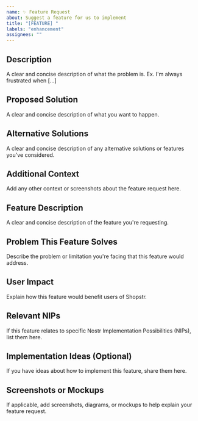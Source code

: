 ```yaml
---
name: ✨ Feature Request
about: Suggest a feature for us to implement
title: "[FEATURE] "
labels: "enhancement"
assignees: ""
---
```


## Description

A clear and concise description of what the problem is. Ex. I'm always frustrated when [...]

## Proposed Solution

A clear and concise description of what you want to happen.

## Alternative Solutions

A clear and concise description of any alternative solutions or features you've considered.

## Additional Context

Add any other context or screenshots about the feature request here.

## Feature Description

A clear and concise description of the feature you're requesting.

## Problem This Feature Solves

Describe the problem or limitation you're facing that this feature would address.

## User Impact

Explain how this feature would benefit users of Shopstr.

## Relevant NIPs

If this feature relates to specific Nostr Implementation Possibilities (NIPs), list them here.

## Implementation Ideas (Optional)

If you have ideas about how to implement this feature, share them here.

## Screenshots or Mockups

If applicable, add screenshots, diagrams, or mockups to help explain your feature request.
